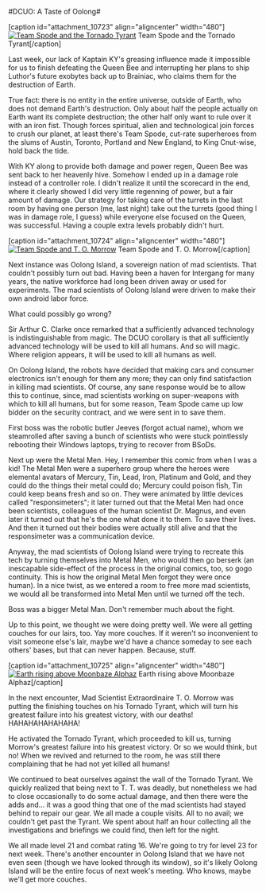 #DCUO: A Taste of Oolong#

[caption id="attachment\_10723" align="aligncenter" width="480"][![Team Spode and the Tornado Tyrant](http://westkarana.com/wp-content/uploads/2013/02/MADV102_COMPDYNAMICLIGHTRIG-PC-24-23.48.350-480x341.jpg)](http://westkarana.com/wp-content/uploads/2013/02/MADV102_COMPDYNAMICLIGHTRIG-PC-24-23.48.350.jpg) Team Spode and the Tornado Tyrant[/caption]

Last week, our lack of Kaptain KY's greasing influence made it impossible for us to finish defeating the Queen Bee and interrupting her plans to ship Luthor's future exobytes back up to Brainiac, who claims them for the destruction of Earth. 

True fact: there is no entity in the entire universe, outside of Earth, who does not demand Earth's destruction. Only about half the people actually on Earth want its complete destruction; the other half only want to rule over it with an iron fist. Though forces spiritual, alien and technological join forces to crush our planet, at least there's Team Spode, cut-rate superheroes from the slums of Austin, Toronto, Portland and New England, to King Cnut-wise, hold back the tide.

With KY along to provide both damage and power regen, Queen Bee was sent back to her heavenly hive. Somehow I ended up in a damage role instead of a controller role. I didn't realize it until the scorecard in the end, where it clearly showed I did very little regenning of power, but a fair amount of damage. Our strategy for taking care of the turrets in the last room by having one person (me, last night) take out the turrets (good thing I was in damage role, I guess) while everyone else focused on the Queen, was successful. Having a couple extra levels probably didn't hurt.

[caption id="attachment\_10724" align="aligncenter" width="480"][![Team Spode and T. O. Morrow](http://westkarana.com/wp-content/uploads/2013/02/MADV102_COMPDYNAMICLIGHTRIG-PC-24-23.44.540-480x343.jpg)](http://westkarana.com/wp-content/uploads/2013/02/MADV102_COMPDYNAMICLIGHTRIG-PC-24-23.44.540.jpg) Team Spode and T. O. Morrow[/caption]

Next instance was Oolong Island, a sovereign nation of mad scientists. That couldn't possibly turn out bad. Having been a haven for Intergang for many years, the native workforce had long been driven away or used for experiments. The mad scientists of Oolong Island were driven to make their own android labor force.

What could possibly go wrong?

Sir Arthur C. Clarke once remarked that a sufficiently advanced technology is indistinguishable from magic. The DCUO corollary is that all sufficiently advanced technology will be used to kill all humans. And so will magic. Where religion appears, it will be used to kill all humans as well.

On Oolong Island, the robots have decided that making cars and consumer electronics isn't enough for them any more; they can only find satisfaction in killing mad scientists. Of course, any sane response would be to allow this to continue, since, mad scientists working on super-weapons with which to kill all humans, but for some reason, Team Spode came up low bidder on the security contract, and we were sent in to save them.

First boss was the robotic butler Jeeves (forgot actual name), whom we steamrolled after saving a bunch of scientists who were stuck pointlessly rebooting their Windows laptops, trying to recover from BSoDs.

Next up were the Metal Men. Hey, I remember this comic from when I was a kid! The Metal Men were a superhero group where the heroes were elemental avatars of Mercury, Tin, Lead, Iron, Platinum and Gold, and they could do the things their metal could do; Mercury could poison fish, Tin could keep beans fresh and so on. They were animated by little devices called "responsimeters"; it later turned out that the Metal Men had once been scientists, colleagues of the human scientist Dr. Magnus, and even later it turned out that he's the one what done it to them. To save their lives. And then it turned out their bodies were actually still alive and that the responsimeter was a communication device.

Anyway, the mad scientists of Oolong Island were trying to recreate this tech by turning themselves into Metal Men, who would then go berserk (an inescapable side-effect of the process in the original comics, too, so gogo continuity. This is how the original Metal Men forgot they were once human). In a nice twist, as we entered a room to free more mad scientists, we would all be transformed into Metal Men until we turned off the tech.

Boss was a bigger Metal Man. Don't remember much about the fight.

Up to this point, we thought we were doing pretty well. We were all getting couches for our lairs, too. Yay more couches. If it weren't so inconvenient to visit someone else's lair, maybe we'd have a chance someday to see each others' bases, but that can never happen. Because, stuff.

[caption id="attachment\_10725" align="aligncenter" width="480"][![Earth rising above Moonbaze Alphaz](http://westkarana.com/wp-content/uploads/2013/02/MADV107_AUDIO-PC-24-22.56.230-480x300.jpg)](http://westkarana.com/wp-content/uploads/2013/02/MADV107_AUDIO-PC-24-22.56.230.jpg) Earth rising above Moonbaze Alphaz[/caption]

In the next encounter, Mad Scientist Extraordinaire T. O. Morrow was putting the finishing touches on his Tornado Tyrant, which will turn his greatest failure into his greatest victory, with our deaths! HAHAHAHAHAHAHA!

He activated the Tornado Tyrant, which proceeded to kill us, turning Morrow's greatest failure into his greatest victory. Or so we would think, but no! When we revived and returned to the room, he was still there complaining that he had not yet killed all humans!

We continued to beat ourselves against the wall of the Tornado Tyrant. We quickly realized that being next to T. T. was deadly, but nonetheless we had to close occasionally to do some actual damage, and then there were the adds and... it was a good thing that one of the mad scientists had stayed behind to repair our gear. We all made a couple visits. All to no avail; we couldn't get past the Tyrant. We spent about half an hour collecting all the investigations and briefings we could find, then left for the night.

We all made level 21 and combat rating 16. We're going to try for level 23 for next week. There's another encounter in Oolong Island that we have not even seen (though we have looked through its window), so it's likely Oolong Island will be the entire focus of next week's meeting. Who knows, maybe we'll get more couches.

